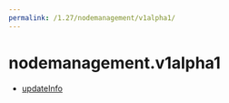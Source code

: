 ```yaml
---
permalink: /1.27/nodemanagement/v1alpha1/
---
```


# nodemanagement.v1alpha1



* [updateInfo](updateInfo.md)